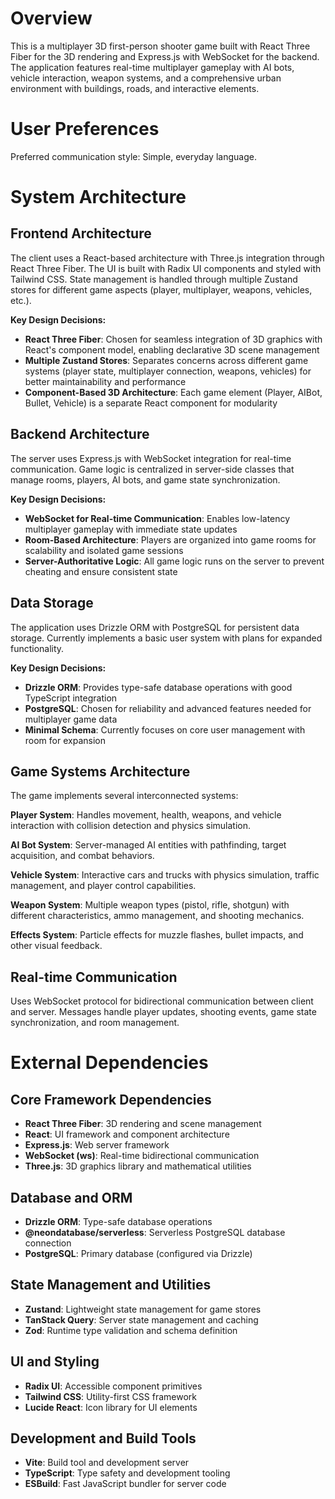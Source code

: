# Overview

This is a multiplayer 3D first-person shooter game built with React Three Fiber for the 3D rendering and Express.js with WebSocket for the backend. The application features real-time multiplayer gameplay with AI bots, vehicle interaction, weapon systems, and a comprehensive urban environment with buildings, roads, and interactive elements.

# User Preferences

Preferred communication style: Simple, everyday language.

# System Architecture

## Frontend Architecture
The client uses a React-based architecture with Three.js integration through React Three Fiber. The UI is built with Radix UI components and styled with Tailwind CSS. State management is handled through multiple Zustand stores for different game aspects (player, multiplayer, weapons, vehicles, etc.).

**Key Design Decisions:**
- **React Three Fiber**: Chosen for seamless integration of 3D graphics with React's component model, enabling declarative 3D scene management
- **Multiple Zustand Stores**: Separates concerns across different game systems (player state, multiplayer connection, weapons, vehicles) for better maintainability and performance
- **Component-Based 3D Architecture**: Each game element (Player, AIBot, Bullet, Vehicle) is a separate React component for modularity

## Backend Architecture
The server uses Express.js with WebSocket integration for real-time communication. Game logic is centralized in server-side classes that manage rooms, players, AI bots, and game state synchronization.

**Key Design Decisions:**
- **WebSocket for Real-time Communication**: Enables low-latency multiplayer gameplay with immediate state updates
- **Room-Based Architecture**: Players are organized into game rooms for scalability and isolated game sessions
- **Server-Authoritative Logic**: All game logic runs on the server to prevent cheating and ensure consistent state

## Data Storage
The application uses Drizzle ORM with PostgreSQL for persistent data storage. Currently implements a basic user system with plans for expanded functionality.

**Key Design Decisions:**
- **Drizzle ORM**: Provides type-safe database operations with good TypeScript integration
- **PostgreSQL**: Chosen for reliability and advanced features needed for multiplayer game data
- **Minimal Schema**: Currently focuses on core user management with room for expansion

## Game Systems Architecture
The game implements several interconnected systems:

**Player System**: Handles movement, health, weapons, and vehicle interaction with collision detection and physics simulation.

**AI Bot System**: Server-managed AI entities with pathfinding, target acquisition, and combat behaviors.

**Vehicle System**: Interactive cars and trucks with physics simulation, traffic management, and player control capabilities.

**Weapon System**: Multiple weapon types (pistol, rifle, shotgun) with different characteristics, ammo management, and shooting mechanics.

**Effects System**: Particle effects for muzzle flashes, bullet impacts, and other visual feedback.

## Real-time Communication
Uses WebSocket protocol for bidirectional communication between client and server. Messages handle player updates, shooting events, game state synchronization, and room management.

# External Dependencies

## Core Framework Dependencies
- **React Three Fiber**: 3D rendering and scene management
- **React**: UI framework and component architecture
- **Express.js**: Web server framework
- **WebSocket (ws)**: Real-time bidirectional communication
- **Three.js**: 3D graphics library and mathematical utilities

## Database and ORM
- **Drizzle ORM**: Type-safe database operations
- **@neondatabase/serverless**: Serverless PostgreSQL database connection
- **PostgreSQL**: Primary database (configured via Drizzle)

## State Management and Utilities
- **Zustand**: Lightweight state management for game stores
- **TanStack Query**: Server state management and caching
- **Zod**: Runtime type validation and schema definition

## UI and Styling
- **Radix UI**: Accessible component primitives
- **Tailwind CSS**: Utility-first CSS framework
- **Lucide React**: Icon library for UI elements

## Development and Build Tools
- **Vite**: Build tool and development server
- **TypeScript**: Type safety and development tooling
- **ESBuild**: Fast JavaScript bundler for server code